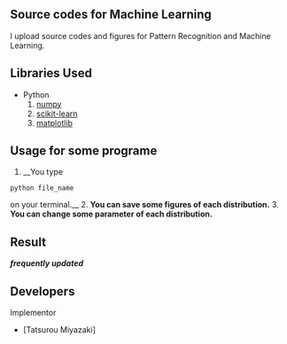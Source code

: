 Source codes for Machine Learning
 ---
 
I upload source codes and figures for Pattern Recognition and Machine Learning.

Libraries Used
---
- Python
  1. [numpy](http://www.numpy.org/)
  2. [scikit-learn](http://scikit-learn.org/stable/)
  3. [matplotlib](https://matplotlib.org)
  
Usage for some programe
---
1. __You type 
~~~
python file_name
~~~
 on your terminal.__
2. __You can save some figures of each distribution.__
3. __You can change some parameter of each distribution.__

Result
---
___frequently updated___


Developers
---
Implementor
 - [Tatsurou Miyazaki]

